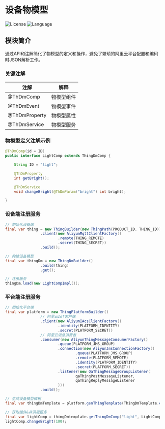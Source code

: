 # 设备物模型

![License](https://img.shields.io/badge/license-MIT-brightgreen)
![Language](https://img.shields.io/badge/language-java-brightgreen)

## 模块简介

通过API和注解简化了物模型的定义和操作，避免了繁琐的阿里云平台配置和编码时JSON解析工作。

### 关键注解

|注解|解释|
|---|---|
|@ThDmComp|物模型组件|
|@ThDmEvent|物模型事件|
|@ThDmProperty|物模型属性|
|@ThDmService|物模型服务|

### 物模型定义注解示例

```java
@ThDmComp(id = ID)
public interface LightComp extends ThingDmComp {

    String ID = "light";

    @ThDmProperty
    int getBright();

    @ThDmService
    void changeBright(@ThDmParam("bright") int bright);

}
```

### 设备端注册服务

```java
// 初始化设备端
final var thing = new ThingBuilder(new ThingPath(PRODUCT_ID, THING_ID))
                .client(new AliyunMqttClientFactory()
                        .remote(THING_REMOTE)
                        .secret(THING_SECRET))
                .build();

// 构建设备模型
final var thingDm = new ThingDmBuilder()
                .build(thing)
                .get();

// 注册服务
thingDm.load(new LightCompImpl());                
```

### 平台端注册服务

```java
// 初始化平台端
final var platform = new ThingPlatformBuilder()
                // 阿里云IoT客户端
                .client(new AliyunIAcsClientFactory()
                        .identity(PLATFORM_IDENTITY)
                        .secret(PLATFORM_SECRET))
                // 阿里云消息消费者
                .consumer(new AliyunThingMessageConsumerFactory()
                        .queue(PLATFORM_JMS_GROUP)
                        .connection(new AliyunJmsConnectionFactory()
                                .queue(PLATFORM_JMS_GROUP)
                                .remote(PLATFORM_REMOTE)
                                .identity(PLATFORM_IDENTITY)
                                .secret(PLATFORM_SECRET))
                        .listener(new QaThingMessageGroupListener(
                                qaThingPostMessageListener,
                                qaThingReplyMessageListener
                        )))
                .build();

// 生成设备模型模板
final var thingDmTemplate = platform.genThingTemplate(ThingDmTemplate.class, PRODUCT_ID, THING_ID);

// 获取组件&并调用服务
final var lightComp = thingDmtemplate.getThingDmComp("light", LightComp.class);
lightComp.changeBright(100);
```